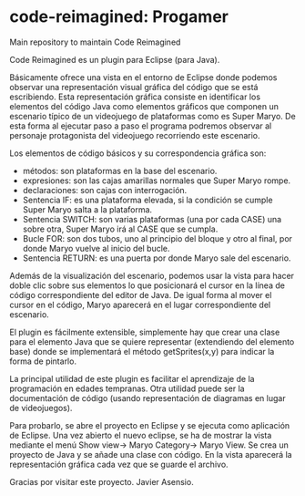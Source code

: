 code-reimagined: Progamer
=========================

Main repository to maintain Code Reimagined

Code Reimagined es un plugin para Eclipse (para Java). 

Básicamente ofrece una vista en el entorno de Eclipse donde podemos observar una representación visual gráfica 
del código que se está escribiendo. Esta representación gráfica consiste en identificar los elementos del código 
Java como elementos gráficos que componen un escenario típico de un videojuego de plataformas como es Super Maryo. 
De esta forma al ejecutar paso a paso el programa podremos observar al personaje protagonista del videojuego 
recorriendo este escenario. 

Los elementos de código básicos y su correspondencia gráfica son:

 - métodos: son plataformas en la base del escenario.
 - expresiones: son las cajas amarillas normales que Super Maryo rompe.
 - declaraciones: son cajas con interrogación.
 - Sentencia IF: es una plataforma elevada, si la condición se cumple Super Maryo salta a la plataforma.
 - Sentencia SWITCH: son varias plataformas (una por cada CASE) una sobre otra, Super Maryo irá al CASE que se cumpla.
 - Bucle FOR: son dos tubos, uno al principio del bloque y otro al final, por donde Maryo vuelve al inicio del bucle.
 - Sentencia RETURN: es una puerta por donde Maryo sale del escenario.

Además de la visualización del escenario, podemos usar la vista para hacer doble clic sobre sus elementos lo que 
posicionará el cursor en la línea de código correspondiente del editor de Java. De igual forma al mover el cursor
en el código, Maryo aparecerá en el lugar correspondiente del escenario.

El plugin es fácilmente extensible, simplemente hay que crear una clase para el elemento Java que se quiere representar
(extendiendo del elemento base) donde se implementará el método getSprites(x,y) para indicar la forma de pintarlo.

La principal utilidad de este plugin es facilitar el aprendizaje de la programación en edades tempranas.
Otra utilidad puede ser la documentación de código (usando representación de diagramas en lugar de videojuegos).

Para probarlo, se abre el proyecto en Eclipse y se ejecuta como aplicación de Eclipse. Una vez abierto el nuevo eclipse, 
se ha de mostrar la vista mediante el menú Show view-> Maryo Category-> Maryo View. Se crea un proyecto de Java y se 
añade una clase con código. En la vista aparecerá la representación gráfica cada vez que se guarde el archivo.

Gracias por visitar este proyecto.
Javier Asensio.


